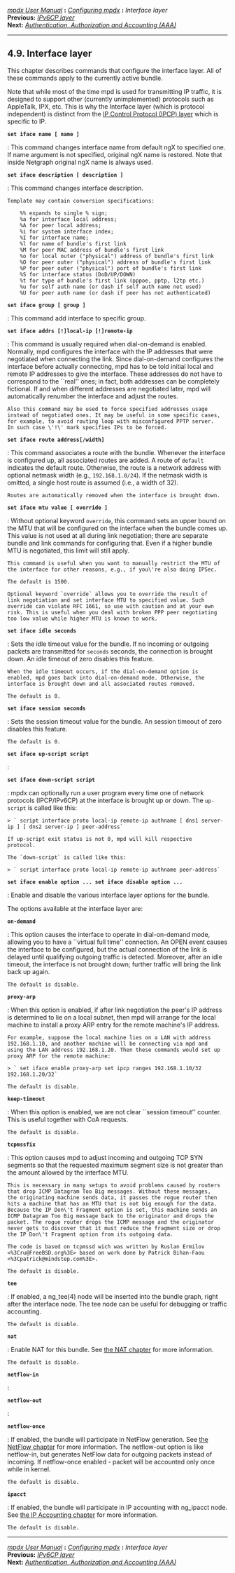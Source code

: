 [*mpdx User Manual*](README.md) **:** [*Configuring mpdx*](mpd17.md)
**:** *Interface layer*\
**Previous:** [*IPv6CP layer*](mpd27.md)\
**Next:** [*Authentication, Authorization and Accounting
(AAA)*](mpd29.md)

------------------------------------------------------------------------

## 4.9. Interface layer

This chapter describes commands that configure the interface layer. All
of these commands apply to the currently active bundle.

Note that while most of the time mpd is used for transmitting IP
traffic, it is designed to support other (currently unimplemented)
protocols such as AppleTalk, IPX, etc. This is why the Interface layer
(which is protocol independent) is distinct from the [IP Control
Protocol (IPCP) layer](mpd26.md#ipcp) which is specific to IP.

**`set iface name [ name ]`**

:   This command changes interface name from default ngX to specified
    one. If name argument is not specified, original ngX name is
    restored. Note that inside Netgraph original ngX name is always
    used.

**`set iface description [ description ]`**

:   This command changes interface description.

    Template may contain conversion specifications:

        %% expands to single % sign;
        %a for interface local address;
        %A for peer local address;
        %i for system interface index;
        %I for interface name;
        %l for name of bundle's first link
        %M for peer MAC address of bundle's first link
        %o for local outer ("physical") address of bundle's first link
        %O for peer outer ("physical") address of bundle's first link
        %P for peer outer ("physical") port of bundle's first link
        %S for interface status (DoD/UP/DOWN)
        %t for type of bundle's first link (pppoe, pptp, l2tp etc.)
        %u for self auth name (or dash if self auth name not used)
        %U for peer auth name (or dash if peer has not authenticated)

**`set iface group [ group ]`**

:   This command add interface to specific group.

**`set iface addrs [!]local-ip [!]remote-ip`**

:   This command is usually required when dial-on-demand is enabled.
    Normally, mpd configures the interface with the IP addresses that
    were negotiated when connecting the link. Since dial-on-demand
    configures the interface before actually connecting, mpd has to be
    told initial local and remote IP addresses to give the interface.
    These addresses do not have to correspond to the \`\`real\'\' ones;
    in fact, both addresses can be completely fictional. If and when
    different addresses are negotiated later, mpd will automatically
    renumber the interface and adjust the routes.

    Also this command may be used to force specified addresses usage
    instead of negotiated ones. It may be useful in some specific cases,
    for example, to avoid routing loop with misconfigured PPTP server.
    In such case \'!\' mark specifies IPs to be forced.

**`set iface route address[/width]`**

:   This command associates a route with the bundle. Whenever the
    interface is configured up, all associated routes are added. A route
    of `default` indicates the default route. Otherwise, the route is a
    network address with optional netmask width (e.g.,
    `192.168.1.0/24`). If the netmask width is omitted, a single host
    route is assumed (i.e., a width of 32).

    Routes are automatically removed when the interface is brought down.

**`set iface mtu value [ override ]`**

:   Without optional keyword `override`, this command sets an upper
    bound on the MTU that will be configured on the interface when the
    bundle comes up. This value is not used at all during link
    negotiation; there are separate bundle and link commands for
    configuring that. Even if a higher bundle MTU is negotiated, this
    limit will still apply.

    This command is useful when you want to manually restrict the MTU of
    the interface for other reasons, e.g., if you\'re also doing IPSec.

    The default is 1500.

    Optional keyword `override` allows you to override the result of
    link negotiation and set interface MTU to specified value. Such
    override can violate RFC 1661, so use with caution and at your own
    risk. This is useful when you deal with broken PPP peer negotiating
    too low value while higher MTU is known to work.

**`set iface idle seconds`**

:   Sets the idle timeout value for the bundle. If no incoming or
    outgoing packets are transmitted for `seconds` seconds, the
    connection is brought down. An idle timeout of zero disables this
    feature.

    When the idle timeout occurs, if the dial-on-demand option is
    enabled, mpd goes back into dial-on-demand mode. Otherwise, the
    interface is brought down and all associated routes removed.

    The default is 0.

**`set iface session seconds`**

:   Sets the session timeout value for the bundle. An session timeout of
    zero disables this feature.

    The default is 0.

**`set iface up-script script `**

:   

**`set iface down-script script `**

:   mpdx can optionally run a user program every time one of network
    protocols (IPCP/IPv6CP) at the interface is brought up or down. The
    `up-script` is called like this:

    > ` script interface proto local-ip remote-ip authname [ dns1 server-ip ] [ dns2 server-ip ] peer-address`

    If up-script exit status is not 0, mpd will kill respective
    protocol.

    The `down-script` is called like this:

    > ` script interface proto local-ip remote-ip authname peer-address`

**`set iface enable option ... set iface disable option ...`**

:   Enable and disable the various interface layer options for the
    bundle.

The options available at the interface layer are:

**`on-demand`**

:   This option causes the interface to operate in dial-on-demand mode,
    allowing you to have a \`\`virtual full time\'\' connection. An OPEN
    event causes the interface to be configured, but the actual
    connection of the link is delayed until qualifying outgoing traffic
    is detected. Moreover, after an idle timeout, the interface is not
    brought down; further traffic will bring the link back up again.

    The default is disable.

**`proxy-arp`**

:   When this option is enabled, if after link negotiation the peer\'s
    IP address is determined to lie on a local subnet, then mpd will
    arrange for the local machine to install a proxy ARP entry for the
    remote machine\'s IP address.

    For example, suppose the local machine lies on a LAN with address
    192.168.1.10, and another machine will be connecting via mpd and
    using the LAN address 192.168.1.20. Then these commands would set up
    proxy ARP for the remote machine:

    > ` set iface enable proxy-arp set ipcp ranges 192.168.1.10/32 192.168.1.20/32`

    The default is disable.

**`keep-timeout`**

:   When this option is enabled, we are not clear \`\`session
    timeout\'\' counter. This is useful together with CoA requests.

    The default is disable.

**`tcpmssfix`**

:   This option causes mpd to adjust incoming and outgoing TCP SYN
    segments so that the requested maximum segment size is not greater
    than the amount allowed by the interface MTU.

    This is necessary in many setups to avoid problems caused by routers
    that drop ICMP Datagram Too Big messages. Without these messages,
    the originating machine sends data, it passes the rogue router then
    hits a machine that has an MTU that is not big enough for the data.
    Because the IP Don\'t Fragment option is set, this machine sends an
    ICMP Datagram Too Big message back to the originator and drops the
    packet. The rogue router drops the ICMP message and the originator
    never gets to discover that it must reduce the fragment size or drop
    the IP Don\'t Fragment option from its outgoing data.

    The code is based on tcpmssd wich was written by Ruslan Ermilov
    <%3Cru@FreeBSD.org%3E> based on work done by Patrick Bihan-Faou
    <%3Cpatrick@mindstep.com%3E>.

    The default is disable.

**`tee`**

:   If enabled, a ng_tee(4) node will be inserted into the bundle graph,
    right after the interface node. The tee node can be useful for
    debugging or traffic accounting.

    The default is disable.

**`nat`**

:   Enable NAT for this bundle. See [the NAT chapter](mpd39.md#nat)
    for more information.

    The default is disable.

**`netflow-in`**

:   

**`netflow-out`**

:   

**`netflow-once`**

:   If enabled, the bundle will participate in NetFlow generation. See
    [the NetFlow chapter](mpd34.md#netflow) for more information. The
    netflow-out option is like netflow-in, but generates NetFlow data
    for outgoing packets instead of incoming. If netflow-once enabled -
    packet will be accounted only once while in kernel.

    The default is disable.

**`ipacct`**

:   If enabled, the bundle will participate in IP accounting with
    ng_ipacct node. See [the IP Accounting chapter](mpd35.md#ipacct)
    for more information.

    The default is disable.

------------------------------------------------------------------------

[*mpdx User Manual*](README.md) **:** [*Configuring mpdx*](mpd17.md)
**:** *Interface layer*\
**Previous:** [*IPv6CP layer*](mpd27.md)\
**Next:** [*Authentication, Authorization and Accounting
(AAA)*](mpd29.md)
